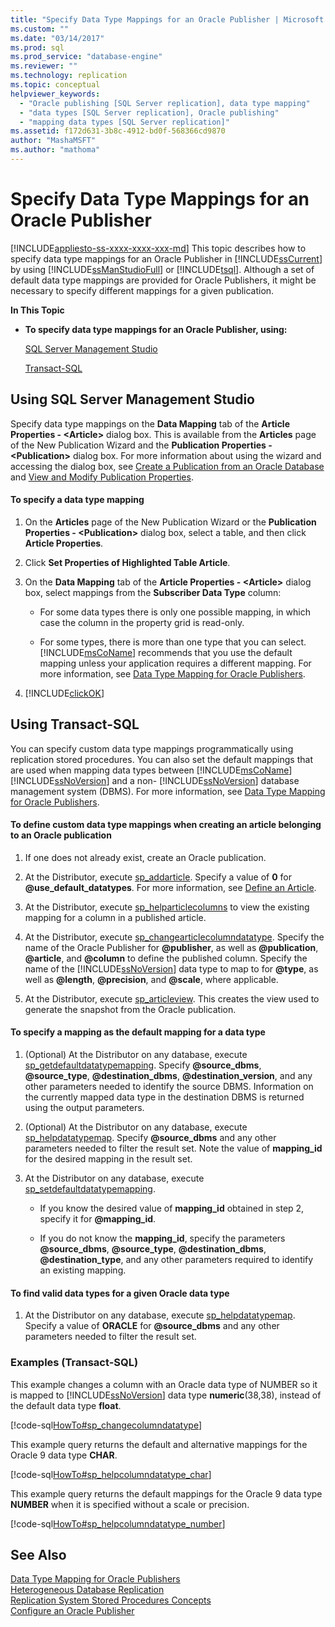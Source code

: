 ```yaml
---
title: "Specify Data Type Mappings for an Oracle Publisher | Microsoft Docs"
ms.custom: ""
ms.date: "03/14/2017"
ms.prod: sql
ms.prod_service: "database-engine"
ms.reviewer: ""
ms.technology: replication
ms.topic: conceptual
helpviewer_keywords: 
  - "Oracle publishing [SQL Server replication], data type mapping"
  - "data types [SQL Server replication], Oracle publishing"
  - "mapping data types [SQL Server replication]"
ms.assetid: f172d631-3b8c-4912-bd0f-568366cd9870
author: "MashaMSFT"
ms.author: "mathoma"
---
```

# Specify Data Type Mappings for an Oracle Publisher
[!INCLUDE[appliesto-ss-xxxx-xxxx-xxx-md](../../../includes/appliesto-ss-xxxx-xxxx-xxx-md.md)]
  This topic describes how to specify data type mappings for an Oracle Publisher in [!INCLUDE[ssCurrent](../../../includes/sscurrent-md.md)] by using [!INCLUDE[ssManStudioFull](../../../includes/ssmanstudiofull-md.md)] or [!INCLUDE[tsql](../../../includes/tsql-md.md)]. Although a set of default data type mappings are provided for Oracle Publishers, it might be necessary to specify different mappings for a given publication.  
  
 **In This Topic**  
  
-   **To specify data type mappings for an Oracle Publisher, using:**  
  
     [SQL Server Management Studio](#SSMSProcedure)  
  
     [Transact-SQL](#TsqlProcedure)  
  
##  <a name="SSMSProcedure"></a> Using SQL Server Management Studio  
 Specify data type mappings on the **Data Mapping** tab of the **Article Properties - \<Article>** dialog box. This is available from the **Articles** page of the New Publication Wizard and the **Publication Properties - \<Publication>** dialog box. For more information about using the wizard and accessing the dialog box, see [Create a Publication from an Oracle Database](../../../relational-databases/replication/publish/create-a-publication-from-an-oracle-database.md) and [View and Modify Publication Properties](../../../relational-databases/replication/publish/view-and-modify-publication-properties.md).  
  
#### To specify a data type mapping  
  
1.  On the **Articles** page of the New Publication Wizard or the **Publication Properties - \<Publication>** dialog box, select a table, and then click **Article Properties**.  
  
2.  Click **Set Properties of Highlighted Table Article**.  
  
3.  On the **Data Mapping** tab of the **Article Properties - \<Article>** dialog box, select mappings from the **Subscriber Data Type** column:  
  
    -   For some data types there is only one possible mapping, in which case the column in the property grid is read-only.  
  
    -   For some types, there is more than one type that you can select. [!INCLUDE[msCoName](../../../includes/msconame-md.md)] recommends that you use the default mapping unless your application requires a different mapping. For more information, see [Data Type Mapping for Oracle Publishers](../../../relational-databases/replication/non-sql/data-type-mapping-for-oracle-publishers.md).  
  
4.  [!INCLUDE[clickOK](../../../includes/clickok-md.md)]  
  
##  <a name="TsqlProcedure"></a> Using Transact-SQL  
 You can specify custom data type mappings programmatically using replication stored procedures. You can also set the default mappings that are used when mapping data types between [!INCLUDE[msCoName](../../../includes/msconame-md.md)] [!INCLUDE[ssNoVersion](../../../includes/ssnoversion-md.md)] and a non- [!INCLUDE[ssNoVersion](../../../includes/ssnoversion-md.md)] database management system (DBMS). For more information, see [Data Type Mapping for Oracle Publishers](../../../relational-databases/replication/non-sql/data-type-mapping-for-oracle-publishers.md).  
  
#### To define custom data type mappings when creating an article belonging to an Oracle publication  
  
1.  If one does not already exist, create an Oracle publication.  
  
2.  At the Distributor, execute [sp_addarticle](../../../relational-databases/system-stored-procedures/sp-addarticle-transact-sql.md). Specify a value of **0** for **@use_default_datatypes**. For more information, see [Define an Article](../../../relational-databases/replication/publish/define-an-article.md).  
  
3.  At the Distributor, execute [sp_helparticlecolumns](../../../relational-databases/system-stored-procedures/sp-helparticlecolumns-transact-sql.md) to view the existing mapping for a column in a published article.  
  
4.  At the Distributor, execute [sp_changearticlecolumndatatype](../../../relational-databases/system-stored-procedures/sp-changearticlecolumndatatype-transact-sql.md). Specify the name of the Oracle Publisher for **@publisher**, as well as **@publication**, **@article**, and **@column** to define the published column. Specify the name of the [!INCLUDE[ssNoVersion](../../../includes/ssnoversion-md.md)] data type to map to for **@type**, as well as **@length**, **@precision**, and **@scale**, where applicable.  
  
5.  At the Distributor, execute [sp_articleview](../../../relational-databases/system-stored-procedures/sp-articleview-transact-sql.md). This creates the view used to generate the snapshot from the Oracle publication.  
  
#### To specify a mapping as the default mapping for a data type  
  
1.  (Optional) At the Distributor on any database, execute [sp_getdefaultdatatypemapping](../../../relational-databases/system-stored-procedures/sp-getdefaultdatatypemapping-transact-sql.md). Specify **@source_dbms**, **@source_type**, **@destination_dbms**, **@destination_version**, and any other parameters needed to identify the source DBMS. Information on the currently mapped data type in the destination DBMS is returned using the output parameters.  
  
2.  (Optional) At the Distributor on any database, execute [sp_helpdatatypemap](../../../relational-databases/system-stored-procedures/sp-helpdatatypemap-transact-sql.md). Specify **@source_dbms** and any other parameters needed to filter the result set. Note the value of **mapping_id** for the desired mapping in the result set.  
  
3.  At the Distributor on any database, execute [sp_setdefaultdatatypemapping](../../../relational-databases/system-stored-procedures/sp-setdefaultdatatypemapping-transact-sql.md).  
  
    -   If you know the desired value of **mapping_id** obtained in step 2, specify it for **@mapping_id**.  
  
    -   If you do not know the **mapping_id**, specify the parameters **@source_dbms**, **@source_type**, **@destination_dbms**, **@destination_type**, and any other parameters required to identify an existing mapping.  
  
#### To find valid data types for a given Oracle data type  
  
1.  At the Distributor on any database, execute [sp_helpdatatypemap](../../../relational-databases/system-stored-procedures/sp-helpdatatypemap-transact-sql.md). Specify a value of **ORACLE** for **@source_dbms** and any other parameters needed to filter the result set.  
  
###  <a name="TsqlExample"></a> Examples (Transact-SQL)  
 This example changes a column with an Oracle data type of NUMBER so it is mapped to [!INCLUDE[ssNoVersion](../../../includes/ssnoversion-md.md)] data type **numeric**(38,38), instead of the default data type **float**.  
  
 [!code-sql[HowTo#sp_changecolumndatatype](../../../relational-databases/replication/codesnippet/tsql/specify-data-type-mappin_1.sql)]  
  
 This example query returns the default and alternative mappings for the Oracle 9 data type **CHAR**.  
  
 [!code-sql[HowTo#sp_helpcolumndatatype_char](../../../relational-databases/replication/codesnippet/tsql/specify-data-type-mappin_2.sql)]  
  
 This example query returns the default mappings for the Oracle 9 data type **NUMBER** when it is specified without a scale or precision.  
  
 [!code-sql[HowTo#sp_helpcolumndatatype_number](../../../relational-databases/replication/codesnippet/tsql/specify-data-type-mappin_3.sql)]  
  
## See Also  
 [Data Type Mapping for Oracle Publishers](../../../relational-databases/replication/non-sql/data-type-mapping-for-oracle-publishers.md)   
 [Heterogeneous Database Replication](../../../relational-databases/replication/non-sql/heterogeneous-database-replication.md)   
 [Replication System Stored Procedures Concepts](../../../relational-databases/replication/concepts/replication-system-stored-procedures-concepts.md)   
 [Configure an Oracle Publisher](../../../relational-databases/replication/non-sql/configure-an-oracle-publisher.md)  
  
  
